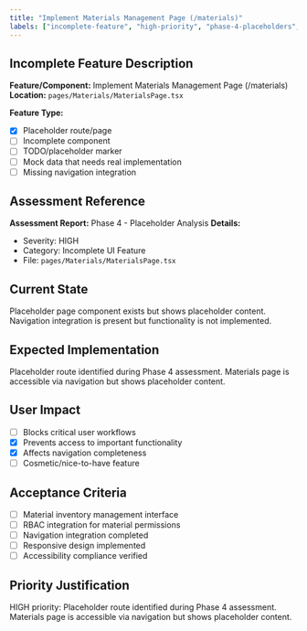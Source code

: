 ```yaml
---
title: "Implement Materials Management Page (/materials)"
labels: ["incomplete-feature", "high-priority", "phase-4-placeholders", "materials", "high-priority", "ui-assessment"]
---
```


## Incomplete Feature Description

**Feature/Component:** Implement Materials Management Page (/materials)
**Location:** `pages/Materials/MaterialsPage.tsx`

**Feature Type:**
- [x] Placeholder route/page
- [ ] Incomplete component
- [ ] TODO/placeholder marker
- [ ] Mock data that needs real implementation
- [ ] Missing navigation integration

## Assessment Reference
**Assessment Report:** Phase 4 - Placeholder Analysis
**Details:**
- Severity: HIGH
- Category: Incomplete UI Feature
- File: `pages/Materials/MaterialsPage.tsx`

## Current State
Placeholder page component exists but shows placeholder content. Navigation integration is present but functionality is not implemented.

## Expected Implementation
Placeholder route identified during Phase 4 assessment. Materials page is accessible via navigation but shows placeholder content.

## User Impact
- [ ] Blocks critical user workflows
- [x] Prevents access to important functionality
- [x] Affects navigation completeness
- [ ] Cosmetic/nice-to-have feature

## Acceptance Criteria
- [ ] Material inventory management interface
- [ ] RBAC integration for material permissions
- [ ] Navigation integration completed
- [ ] Responsive design implemented
- [ ] Accessibility compliance verified

## Priority Justification
HIGH priority: Placeholder route identified during Phase 4 assessment. Materials page is accessible via navigation but shows placeholder content.